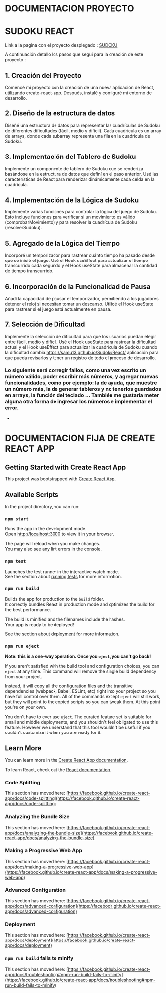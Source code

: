 # DOCUMENTACION PROYECTO

# SUDOKU REACT
Link a la pagina con el proyecto desplegado : [SUDOKU](https://samu13.github.io/SudokuReact/)



A continuación detallo los pasos que segui para la creación de este proyecto :
## 1. Creación del Proyecto
Comencé mi proyecto con la creación de una nueva aplicación de React, utilizando create-react-app. Después, instalé y configuré mi entorno de desarrollo.
## 2. Diseño de la estructura de datos
Diseñé una estructura de datos para representar las cuadrículas de Sudoku de diferentes dificultades (fácil, medio y difícil). Cada cuadrícula es un array de arrays, donde cada subarray representa una fila en la cuadrícula de Sudoku.
## 3. Implementación del Tablero de Sudoku
Implementé un componente de tablero de Sudoku que se renderiza basándose en la estructura de datos que definí en el paso anterior. Usé las características de React para renderizar dinámicamente cada celda en la cuadrícula.
## 4. Implementación de la Lógica de Sudoku
Implementé varias funciones para controlar la lógica del juego de Sudoku. Esto incluye funciones para verificar si un movimiento es válido (comprobarMovimiento) y para resolver la cuadrícula de Sudoku (resolverSudoku).
## 5. Agregado de la Lógica del Tiempo
Incorporé un temporizador para rastrear cuánto tiempo ha pasado desde que se inició el juego. Usé el Hook useEffect para actualizar el tiempo transcurrido cada segundo y el Hook useState para almacenar la cantidad de tiempo transcurrido.
## 6. Incorporación de la Funcionalidad de Pausa
Añadí la capacidad de pausar el temporizador, permitiendo a los jugadores detener el reloj si necesitan tomar un descanso. Utilicé el Hook useState para rastrear si el juego está actualmente en pausa.
## 7. Selección de Dificultad
Implementé la selección de dificultad para que los usuarios puedan elegir entre fácil, medio y difícil. Usé el Hook useState para rastrear la dificultad actual y el Hook useEffect para actualizar la cuadrícula de Sudoku cuando la dificultad cambia.https://samu13.github.io/SudokuReact/ aplicación para que pueda revisarlos y tener un registro de todo el proceso de desarrollo.


### Lo siguiente será corregir fallos, como una vez escrito un número válido, poder escribir más números, y agregar nuevas funcionalidades, como por ejemplo: la de ayuda, que muestre un número más, la de generar tableros y no tenerlos guardados en arrays, la función del teclado … También me gustaría meter alguna otra forma de ingresar los números e implementar el error.
-


# DOCUMENTACION FIJA DE CREATE REACT APP

## Getting Started with Create React App

This project was bootstrapped with [Create React App](https://github.com/facebook/create-react-app).

## Available Scripts

In the project directory, you can run:

### `npm start`

Runs the app in the development mode.\
Open [http://localhost:3000](http://localhost:3000) to view it in your browser.

The page will reload when you make changes.\
You may also see any lint errors in the console.

### `npm test`

Launches the test runner in the interactive watch mode.\
See the section about [running tests](https://facebook.github.io/create-react-app/docs/running-tests) for more information.

### `npm run build`

Builds the app for production to the `build` folder.\
It correctly bundles React in production mode and optimizes the build for the best performance.

The build is minified and the filenames include the hashes.\
Your app is ready to be deployed!

See the section about [deployment](https://facebook.github.io/create-react-app/docs/deployment) for more information.

### `npm run eject`

**Note: this is a one-way operation. Once you `eject`, you can't go back!**

If you aren't satisfied with the build tool and configuration choices, you can `eject` at any time. This command will remove the single build dependency from your project.

Instead, it will copy all the configuration files and the transitive dependencies (webpack, Babel, ESLint, etc) right into your project so you have full control over them. All of the commands except `eject` will still work, but they will point to the copied scripts so you can tweak them. At this point you're on your own.

You don't have to ever use `eject`. The curated feature set is suitable for small and middle deployments, and you shouldn't feel obligated to use this feature. However we understand that this tool wouldn't be useful if you couldn't customize it when you are ready for it.

## Learn More

You can learn more in the [Create React App documentation](https://facebook.github.io/create-react-app/docs/getting-started).

To learn React, check out the [React documentation](https://reactjs.org/).

### Code Splitting

This section has moved here: [https://facebook.github.io/create-react-app/docs/code-splitting](https://facebook.github.io/create-react-app/docs/code-splitting)

### Analyzing the Bundle Size

This section has moved here: [https://facebook.github.io/create-react-app/docs/analyzing-the-bundle-size](https://facebook.github.io/create-react-app/docs/analyzing-the-bundle-size)

### Making a Progressive Web App

This section has moved here: [https://facebook.github.io/create-react-app/docs/making-a-progressive-web-app](https://facebook.github.io/create-react-app/docs/making-a-progressive-web-app)

### Advanced Configuration

This section has moved here: [https://facebook.github.io/create-react-app/docs/advanced-configuration](https://facebook.github.io/create-react-app/docs/advanced-configuration)

### Deployment

This section has moved here: [https://facebook.github.io/create-react-app/docs/deployment](https://facebook.github.io/create-react-app/docs/deployment)

### `npm run build` fails to minify

This section has moved here: [https://facebook.github.io/create-react-app/docs/troubleshooting#npm-run-build-fails-to-minify](https://facebook.github.io/create-react-app/docs/troubleshooting#npm-run-build-fails-to-minify)
